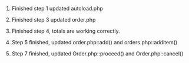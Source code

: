 1. Finished step 1 updated autoload.php



3. Finished step 3 updated order.php

4. Finished step 4, totals are working correctly.

5. Step 5 finished, updated order.php::add() and orders.php::additem()



7. Step 7 finished, updated Order.php::proceed() and Order.php::cancel()